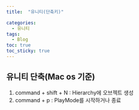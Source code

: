 ```yaml
---
title:  "유니티(단축키)"

categories:
  - 유니티
tags:
  - Blog
toc: true
toc_sticky: true
---
```


## 유니티 단축(Mac os 기준)
1. command + shift + N : Hierarchy에 오브젝트 생성
2. command + p         : PlayMode를 시작하거나 종료


